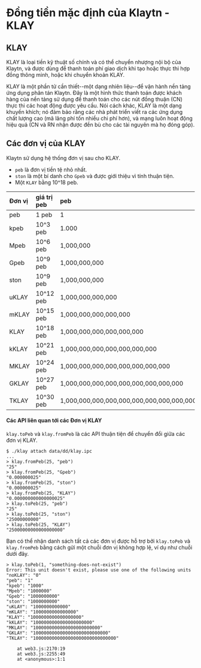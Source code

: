 # Đồng tiền mặc định của Klaytn - KLAY <a id="klaytn-native-coin-klay"></a>

## KLAY <a id="klay"></a>

KLAY là loại tiền kỹ thuật số chính và có thể chuyển nhượng nội bộ của Klaytn, và được dùng để thanh toán phí giao dịch khi tạo hoặc thực thi hợp đồng thông minh, hoặc khi chuyển khoản KLAY.

KLAY là một phần tử cần thiết--một dạng nhiên liệu--để vận hành nền tảng ứng dụng phân tán Klaytn. Đây là một hình thức thanh toán được khách hàng của nền tảng sử dụng để thanh toán cho các nút đồng thuận \(CN\) thực thi các hoạt động được yêu cầu. Nói cách khác, KLAY là một dạng khuyến khích; nó đảm bảo rằng các nhà phát triển viết ra các ứng dụng chất lượng cao \(mã lãng phí tốn nhiều chi phí hơn\), và mạng luôn hoạt động hiệu quả \(CN và RN nhận được đền bù cho các tài nguyên mà họ đóng góp\).

## Các đơn vị của KLAY <a id="units-of-klay"></a>

Klaytn sử dụng hệ thống đơn vị sau cho KLAY.

* `peb` là đơn vị tiền tệ nhỏ nhất.
* `ston` là một bí danh cho `Gpeb` và được giới thiệu vì tính thuận tiện.
* Một `KLAY` bằng 10^18 peb.

| Đơn vị | giá trị peb | peb                                       |
|:------ |:----------- |:----------------------------------------- |
| peb    | 1 peb       | 1                                         |
| kpeb   | 10^3 peb    | 1.000                                     |
| Mpeb   | 10^6 peb    | 1,000,000                                 |
| Gpeb   | 10^9 peb    | 1,000,000,000                             |
| ston   | 10^9 peb    | 1,000,000,000                             |
| uKLAY  | 10^12 peb   | 1,000,000,000,000                         |
| mKLAY  | 10^15 peb   | 1,000,000,000,000,000                     |
| KLAY   | 10^18 peb   | 1,000,000,000,000,000,000                 |
| kKLAY  | 10^21 peb   | 1,000,000,000,000,000,000,000             |
| MKLAY  | 10^24 peb   | 1,000,000,000,000,000,000,000,000         |
| GKLAY  | 10^27 peb   | 1,000,000,000,000,000,000,000,000,000     |
| TKLAY  | 10^30 peb   | 1,000,000,000,000,000,000,000,000,000,000 |

#### Các API liên quan tới các Đơn vị KLAY <a id="apis-related-to-klay-units"></a>

`klay.toPeb` và `klay.fromPeb` là các API thuận tiện để chuyển đổi giữa các đơn vị KLAY.

```text
$ ./klay attach data/dd/klay.ipc
...
> klay.fromPeb(25, "peb")
"25"
> klay.fromPeb(25, "Gpeb")
"0.000000025"
> klay.fromPeb(25, "ston")
"0.000000025"
> klay.fromPeb(25, "KLAY")
"0.000000000000000025"
> klay.toPeb(25, "peb")
"25"
> klay.toPeb(25, "ston")
"25000000000"
> klay.toPeb(25, "KLAY")
"25000000000000000000"
```

Bạn có thể nhận danh sách tất cả các đơn vị được hỗ trợ bởi `klay.toPeb` và `klay.fromPeb` bằng cách gửi một chuỗi đơn vị không hợp lệ, ví dụ như chuỗi dưới đây.

```text
> klay.toPeb(1, "something-does-not-exist")
Error: This unit doesn't exist, please use one of the following units
"noKLAY": "0"
"peb": "1"
"kpeb": "1000"
"Mpeb": "1000000"
"Gpeb": "1000000000"
"ston": "1000000000"
"uKLAY": "1000000000000"
"mKLAY": "1000000000000000"
"KLAY": "1000000000000000000"
"kKLAY": "1000000000000000000000"
"MKLAY": "1000000000000000000000000"
"GKLAY": "1000000000000000000000000000"
"TKLAY": "1000000000000000000000000000000"

    at web3.js:2170:19
    at web3.js:2255:49
    at <anonymous>:1:1
```



